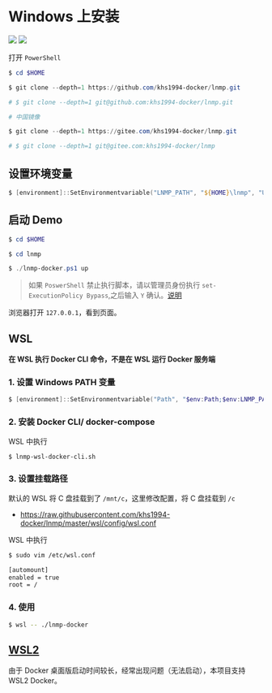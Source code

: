 # Windows 上安装

[![](https://img.shields.io/badge/AD-%E8%85%BE%E8%AE%AF%E4%BA%91%E5%AE%B9%E5%99%A8%E6%9C%8D%E5%8A%A1-blue.svg)](https://cloud.tencent.com/redirect.php?redirect=10058&cps_key=3a5255852d5db99dcd5da4c72f05df61) [![](https://img.shields.io/badge/Support-%E8%85%BE%E8%AE%AF%E4%BA%91%E8%87%AA%E5%AA%92%E4%BD%93-brightgreen.svg)](https://cloud.tencent.com/developer/support-plan?invite_code=13vokmlse8afh)

打开 `PowerShell`

```powershell
$ cd $HOME

$ git clone --depth=1 https://github.com/khs1994-docker/lnmp.git

# $ git clone --depth=1 git@github.com:khs1994-docker/lnmp.git

# 中国镜像

$ git clone --depth=1 https://gitee.com/khs1994-docker/lnmp.git

# $ git clone --depth=1 git@gitee.com:khs1994-docker/lnmp
```

## 设置环境变量

```powershell
$ [environment]::SetEnvironmentvariable("LNMP_PATH", "${HOME}\lnmp", "User")
```

## 启动 Demo

```powershell
$ cd $HOME

$ cd lnmp

$ ./lnmp-docker.ps1 up
```

> 如果 `PoswerShell` 禁止执行脚本，请以管理员身份执行 `set-ExecutionPolicy Bypass`,之后输入 `Y` 确认。[说明](https://docs.microsoft.com/zh-cn/powershell/module/microsoft.powershell.core/about/about_execution_policies?view=powershell-6)

浏览器打开 `127.0.0.1`，看到页面。

## WSL

**在 WSL 执行 Docker CLI 命令，不是在 WSL 运行 Docker 服务端**

### 1. 设置 Windows PATH 变量

```powershell
$ [environment]::SetEnvironmentvariable("Path", "$env:Path;$env:LNMP_PATH\windows;$env:LNMP_PATH\wsl", "User")
```

### 2. 安装 Docker CLI/ docker-compose

WSL 中执行

```bash
$ lnmp-wsl-docker-cli.sh
```

### 3. 设置挂载路径

默认的 WSL 将 C 盘挂载到了 `/mnt/c`，这里修改配置，将 C 盘挂载到 `/c`

* https://raw.githubusercontent.com/khs1994-docker/lnmp/master/wsl/config/wsl.conf

WSL 中执行

```bash
$ sudo vim /etc/wsl.conf

[automount]
enabled = true
root = /
```

### 4. 使用

```bash
$ wsl -- ./lnmp-docker
```

## [WSL2](https://github.com/khs1994-docker/lnmp/blob/19.03/wsl2/README.DOCKER.md)

由于 Docker 桌面版启动时间较长，经常出现问题（无法启动），本项目支持 WSL2 Docker。
